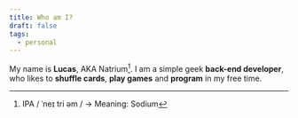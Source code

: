 ```yaml
---
title: Who am I?
draft: false
tags:
  - personal
---
```

My name is **Lucas**, AKA Natrium[^1]. I am a simple geek **back-end developer**, who likes to **shuffle cards**, **play games** and **program** in my free time.

[^1]: IPA / ˈneɪ tri əm / -> Meaning: Sodium
